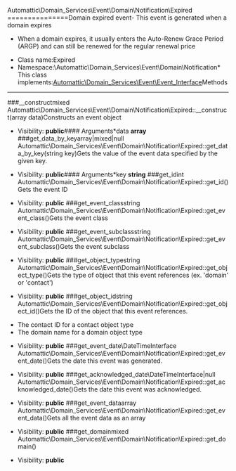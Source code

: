 Automattic\Domain_Services\Event\Domain\Notification\Expired
===============Domain expired event- This event is generated when a domain expires
- When a domain expires, it usually enters the Auto-Renew Grace Period (ARGP) and can still be renewed for the
  regular renewal price
* Class name:Expired
* Namespace:\Automattic\Domain_Services\Event\Domain\Notification* This class implements:[Automattic\Domain_Services\Event\Event_Interface](Automattic-Domain_Services-Event-Event_Interface.md)Methods
-------
###__constructmixed Automattic\Domain_Services\Event\Domain\Notification\Expired::__construct(array data)Constructs an event object



* Visibility: **public**#### Arguments*data **array**
###get_data_by_keyarray|mixed|null Automattic\Domain_Services\Event\Domain\Notification\Expired::get_data_by_key(string key)Gets the value of the event data specified by the given key.



* Visibility: **public**#### Arguments*key **string**
###get_idint Automattic\Domain_Services\Event\Domain\Notification\Expired::get_id()Gets the event ID



* Visibility: **public**
###get_event_classstring Automattic\Domain_Services\Event\Domain\Notification\Expired::get_event_class()Gets the event class



* Visibility: **public**
###get_event_subclassstring Automattic\Domain_Services\Event\Domain\Notification\Expired::get_event_subclass()Gets the event subclass



* Visibility: **public**
###get_object_typestring Automattic\Domain_Services\Event\Domain\Notification\Expired::get_object_type()Gets the type of object that this event references (ex. 'domain' or 'contact')



* Visibility: **public**
###get_object_idstring Automattic\Domain_Services\Event\Domain\Notification\Expired::get_object_id()Gets the ID of the object that this event references.

- The contact ID for a contact object type
- The domain name for a domain object type

* Visibility: **public**
###get_event_date\DateTimeInterface Automattic\Domain_Services\Event\Domain\Notification\Expired::get_event_date()Gets the date this event was generated.



* Visibility: **public**
###get_acknowledged_date\DateTimeInterface|null Automattic\Domain_Services\Event\Domain\Notification\Expired::get_acknowledged_date()Gets the date this event was acknowledged.



* Visibility: **public**
###get_event_dataarray Automattic\Domain_Services\Event\Domain\Notification\Expired::get_event_data()Gets all the event data as an array



* Visibility: **public**
###get_domainmixed Automattic\Domain_Services\Event\Domain\Notification\Expired::get_domain()



* Visibility: **public**
